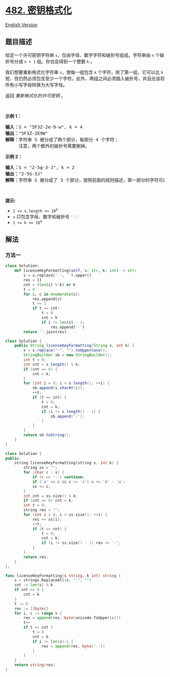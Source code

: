 # [482. 密钥格式化](https://leetcode.cn/problems/license-key-formatting)

[English Version](/solution/0400-0499/0482.License%20Key%20Formatting/README_EN.md)

<!-- tags:字符串 -->

<!-- difficulty:简单 -->

## 题目描述

<!-- 这里写题目描述 -->

<p>给定一个许可密钥字符串 <code>s</code>，仅由字母、数字字符和破折号组成。字符串由 <code>n</code> 个破折号分成 <code>n + 1</code> 组。你也会得到一个整数 <code>k</code> 。</p>

<p>我们想要重新格式化字符串&nbsp;<code>s</code>，使每一组包含 <code>k</code> 个字符，除了第一组，它可以比 <code>k</code> 短，但仍然必须包含至少一个字符。此外，两组之间必须插入破折号，并且应该将所有小写字母转换为大写字母。</p>

<p>返回 <em>重新格式化的许可密钥</em> 。</p>

<p>&nbsp;</p>

<p><strong>示例 1：</strong></p>

<pre>
<strong>输入：</strong>S = "5F3Z-2e-9-w", k = 4
<strong>输出：</strong>"5F3Z-2E9W"
<strong>解释：</strong>字符串 S 被分成了两个部分，每部分 4 个字符；
&nbsp;    注意，两个额外的破折号需要删掉。
</pre>

<p><strong>示例 2：</strong></p>

<pre>
<strong>输入：</strong>S = "2-5g-3-J", k = 2
<strong>输出：</strong>"2-5G-3J"
<strong>解释：</strong>字符串 S 被分成了 3 个部分，按照前面的规则描述，第一部分的字符可以少于给定的数量，其余部分皆为 2 个字符。
</pre>

<p>&nbsp;</p>

<p><strong>提示:</strong></p>

<ul>
	<li><code>1 &lt;= s.length &lt;= 10<sup>5</sup></code></li>
	<li><code>s</code>&nbsp;只包含字母、数字和破折号&nbsp;<code>'-'</code>.</li>
	<li><code>1 &lt;= k &lt;= 10<sup>4</sup></code></li>
</ul>

## 解法

### 方法一

<!-- tabs:start -->

```python
class Solution:
    def licenseKeyFormatting(self, s: str, k: int) -> str:
        s = s.replace('-', '').upper()
        res = []
        cnt = (len(s) % k) or k
        t = 0
        for i, c in enumerate(s):
            res.append(c)
            t += 1
            if t == cnt:
                t = 0
                cnt = k
                if i != len(s) - 1:
                    res.append('-')
        return ''.join(res)
```

```java
class Solution {
    public String licenseKeyFormatting(String s, int k) {
        s = s.replace("-", "").toUpperCase();
        StringBuilder sb = new StringBuilder();
        int t = 0;
        int cnt = s.length() % k;
        if (cnt == 0) {
            cnt = k;
        }
        for (int i = 0; i < s.length(); ++i) {
            sb.append(s.charAt(i));
            ++t;
            if (t == cnt) {
                t = 0;
                cnt = k;
                if (i != s.length() - 1) {
                    sb.append('-');
                }
            }
        }
        return sb.toString();
    }
}
```

```cpp
class Solution {
public:
    string licenseKeyFormatting(string s, int k) {
        string ss = "";
        for (char c : s) {
            if (c == '-') continue;
            if ('a' <= c && c <= 'z') c += 'A' - 'a';
            ss += c;
        }
        int cnt = ss.size() % k;
        if (cnt == 0) cnt = k;
        int t = 0;
        string res = "";
        for (int i = 0; i < ss.size(); ++i) {
            res += ss[i];
            ++t;
            if (t == cnt) {
                t = 0;
                cnt = k;
                if (i != ss.size() - 1) res += '-';
            }
        }
        return res;
    }
};
```

```go
func licenseKeyFormatting(s string, k int) string {
	s = strings.ReplaceAll(s, "-", "")
	cnt := len(s) % k
	if cnt == 0 {
		cnt = k
	}
	t := 0
	res := []byte{}
	for i, c := range s {
		res = append(res, byte(unicode.ToUpper(c)))
		t++
		if t == cnt {
			t = 0
			cnt = k
			if i != len(s)-1 {
				res = append(res, byte('-'))
			}
		}
	}
	return string(res)
}
```

<!-- tabs:end -->

<!-- end -->

